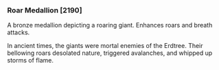 ### Roar Medallion [2190]

A bronze medallion depicting a roaring giant. Enhances roars and breath attacks.

In ancient times, the giants were mortal enemies of the Erdtree. Their bellowing roars desolated nature, triggered avalanches, and whipped up storms of flame.